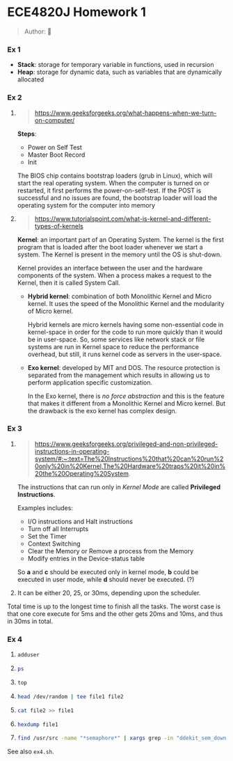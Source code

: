# ECE4820J Homework 1

> Author: :hamster:

### Ex 1

+ **Stack**:  storage for temporary variable in functions, used in recursion
+ **Heap**: storage for dynamic data, such as variables that are dynamically allocated

### Ex 2

1. > https://www.geeksforgeeks.org/what-happens-when-we-turn-on-computer/

   **Steps**:  

   + Power on Self Test
   + Master Boot Record
   + Init

   The BIOS chip contains bootstrap loaders (grub in Linux), which will start the real operating system. When the computer is turned on or restarted, it first performs the power-on-self-test. If the POST is successful and no issues are found, the bootstrap loader will load the operating system for the computer into memory

2. > https://www.tutorialspoint.com/what-is-kernel-and-different-types-of-kernels

   **Kernel**: an important part of an Operating System. The kernel is the first program that is loaded after the boot loader whenever we start a system. The Kernel is present in the memory until the OS is shut-down.

   Kernel provides an interface between the user and the hardware components of the system. When a process makes a request to the Kernel, then it is called System Call.

   + **Hybrid kernel**: combination of both Monolithic Kernel and Micro kernel. It uses the speed of the Monolithic Kernel and the modularity of Micro kernel.

     Hybrid kernels are micro kernels having some non-essential code in kernel-space in order for the code to run more quickly than it would be in user-space. So, some services like network stack or file systems are run in Kernel space to reduce the performance overhead, but still, it runs kernel code as servers in the user-space.

   + **Exo kernel**: developed by MIT and DOS. The resource protection is separated from the management which results in allowing us to perform application specific customization.

     In the Exo kernel, there is _no force abstraction_ and this is the feature that makes it different from a Monolithic Kernel and Micro kernel. But the drawback is the exo kernel has complex design.

### Ex 3

1. > https://www.geeksforgeeks.org/privileged-and-non-privileged-instructions-in-operating-system/#:~:text=The%20Instructions%20that%20can%20run%20only%20in%20Kernel,The%20Hardware%20traps%20it%20in%20the%20Operating%20System.

   The instructions that can run only in *Kernel Mode* are called **Privileged  Instructions**.

   Examples includes:

   + I/O instructions and Halt instructions
   + Turn off all Interrupts
   + Set the Timer
   + Context Switching
   + Clear the Memory or Remove a process from the Memory
   + Modify entries in the Device-status table

   So **a** and **c** should be executed only in kernel mode, **b** could be executed in user mode, while **d** should never be executed. (?)

2. It can be either 20, 25, or 30ms, depending upon the scheduler.

Total time is up to the longest time to finish all the tasks. The worst case is that one core execute for 5ms and the other gets 20ms and 10ms, and thus in 30ms in total.

### Ex 4

1. ```bash
   adduser
   ```

2. ```bash
   ps
   ```

3. ```bash
   top
   ```

4. ```bash
   head /dev/random | tee file1 file2
   ```

5. ```bash
   cat file2 >> file1
   ```

6. ```bash
   hexdump file1
   ```

7. ```bash
   find /usr/src -name "*semaphore*" | xargs grep -in "ddekit_sem_down"
   ```

See also `ex4.sh`.
